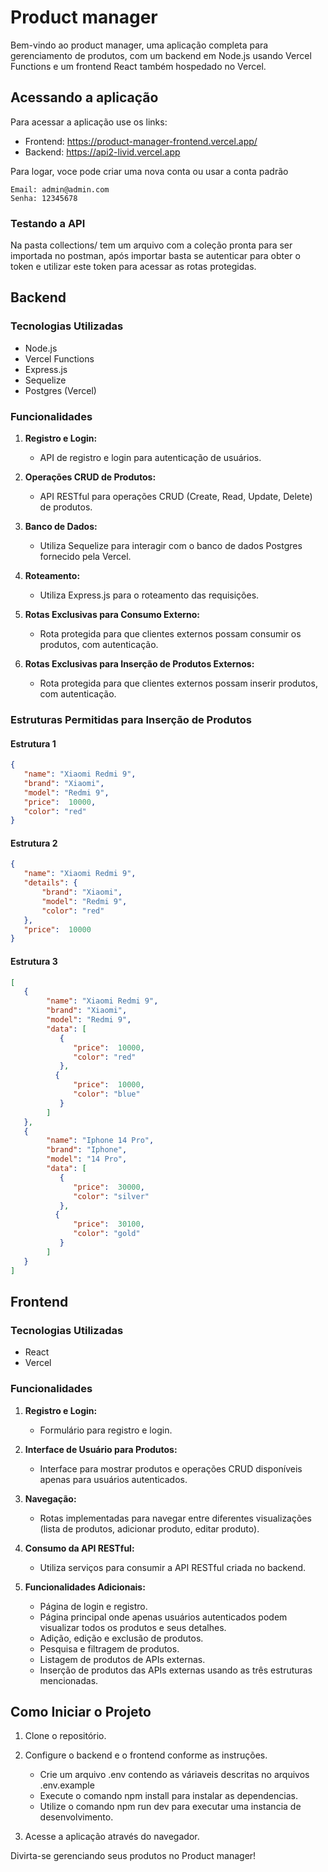# Product manager

Bem-vindo ao product manager, uma aplicação completa para gerenciamento de produtos, com um backend em Node.js usando Vercel Functions e um frontend React também hospedado no Vercel.

## Acessando a aplicação

Para acessar a aplicação use os links:

- Frontend: https://product-manager-frontend.vercel.app/
- Backend: https://api2-livid.vercel.app

Para logar, voce pode criar uma nova conta ou usar a conta padrão

```
Email: admin@admin.com
Senha: 12345678
```

### Testando a API

Na pasta collections/ tem um arquivo com a coleção pronta para ser importada no postman, após importar basta se autenticar para obter o token e utilizar este token para acessar as rotas protegidas.

## Backend

### Tecnologias Utilizadas
- Node.js
- Vercel Functions
- Express.js
- Sequelize
- Postgres (Vercel)

### Funcionalidades

1. **Registro e Login:**
   - API de registro e login para autenticação de usuários.

2. **Operações CRUD de Produtos:**
   - API RESTful para operações CRUD (Create, Read, Update, Delete) de produtos.

3. **Banco de Dados:**
   - Utiliza Sequelize para interagir com o banco de dados Postgres fornecido pela Vercel.

4. **Roteamento:**
   - Utiliza Express.js para o roteamento das requisições.

5. **Rotas Exclusivas para Consumo Externo:**
   - Rota protegida para que clientes externos possam consumir os produtos, com autenticação.

6. **Rotas Exclusivas para Inserção de Produtos Externos:**
   - Rota protegida para que clientes externos possam inserir produtos, com autenticação.

### Estruturas Permitidas para Inserção de Produtos

#### Estrutura 1
```json
{
   "name": "Xiaomi Redmi 9",
   "brand": "Xiaomi",
   "model": "Redmi 9",
   "price":  10000,
   "color": "red"
}
```

#### Estrutura 2
```json
{
   "name": "Xiaomi Redmi 9",
   "details": {
       "brand": "Xiaomi",
       "model": "Redmi 9",
       "color": "red"
   },
   "price":  10000
}
```

#### Estrutura 3
```json
[  
   {
        "name": "Xiaomi Redmi 9",
        "brand": "Xiaomi",
        "model": "Redmi 9",
        "data": [
           {
        	  "price":  10000,
        	  "color": "red"
           },
          {
        	  "price":  10000,
        	  "color": "blue"
           }
        ]
   },
   {
        "name": "Iphone 14 Pro",
        "brand": "Iphone",
        "model": "14 Pro",
        "data": [
           {
        	  "price":  30000,
        	  "color": "silver"
           },
          {
        	  "price":  30100,
        	  "color": "gold"
           }
        ]
   }
]
```

## Frontend

### Tecnologias Utilizadas
- React
- Vercel

### Funcionalidades

1. **Registro e Login:**
   - Formulário para registro e login.

2. **Interface de Usuário para Produtos:**
   - Interface para mostrar produtos e operações CRUD disponíveis apenas para usuários autenticados.

3. **Navegação:**
   - Rotas implementadas para navegar entre diferentes visualizações (lista de produtos, adicionar produto, editar produto).

4. **Consumo da API RESTful:**
   - Utiliza serviços para consumir a API RESTful criada no backend.

5. **Funcionalidades Adicionais:**
   - Página de login e registro.
   - Página principal onde apenas usuários autenticados podem visualizar todos os produtos e seus detalhes.
   - Adição, edição e exclusão de produtos.
   - Pesquisa e filtragem de produtos.
   - Listagem de produtos de APIs externas.
   - Inserção de produtos das APIs externas usando as três estruturas mencionadas.

## Como Iniciar o Projeto

1. Clone o repositório.
2. Configure o backend e o frontend conforme as instruções.
    - Crie um arquivo .env contendo as váriaveis descritas no arquivos .env.example
    - Execute o comando npm install para instalar as dependencias.
    - Utilize o comando npm run dev para executar uma instancia de desenvolvimento.    

3. Acesse a aplicação através do navegador.

Divirta-se gerenciando seus produtos no Product manager!
